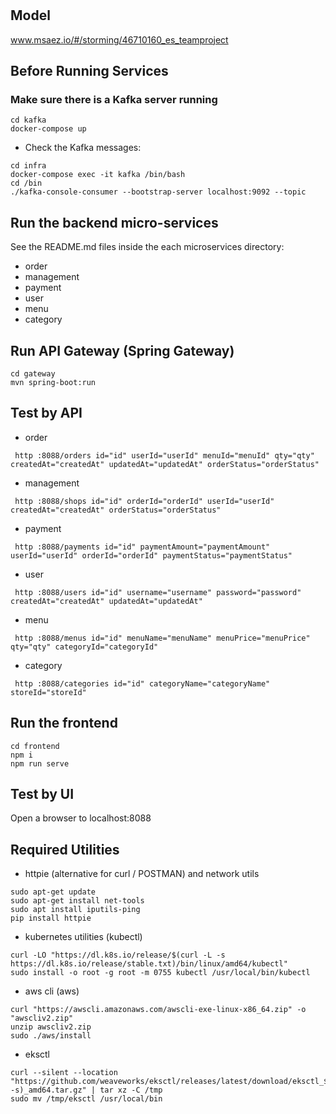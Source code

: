 # 

## Model
www.msaez.io/#/storming/46710160_es_teamproject

## Before Running Services
### Make sure there is a Kafka server running
```
cd kafka
docker-compose up
```
- Check the Kafka messages:
```
cd infra
docker-compose exec -it kafka /bin/bash
cd /bin
./kafka-console-consumer --bootstrap-server localhost:9092 --topic
```

## Run the backend micro-services
See the README.md files inside the each microservices directory:

- order
- management
- payment
- user
- menu
- category


## Run API Gateway (Spring Gateway)
```
cd gateway
mvn spring-boot:run
```

## Test by API
- order
```
 http :8088/orders id="id" userId="userId" menuId="menuId" qty="qty" createdAt="createdAt" updatedAt="updatedAt" orderStatus="orderStatus" 
```
- management
```
 http :8088/shops id="id" orderId="orderId" userId="userId" createdAt="createdAt" orderStatus="orderStatus" 
```
- payment
```
 http :8088/payments id="id" paymentAmount="paymentAmount" userId="userId" orderId="orderId" paymentStatus="paymentStatus" 
```
- user
```
 http :8088/users id="id" username="username" password="password" createdAt="createdAt" updatedAt="updatedAt" 
```
- menu
```
 http :8088/menus id="id" menuName="menuName" menuPrice="menuPrice" qty="qty" categoryId="categoryId" 
```
- category
```
 http :8088/categories id="id" categoryName="categoryName" storeId="storeId" 
```


## Run the frontend
```
cd frontend
npm i
npm run serve
```

## Test by UI
Open a browser to localhost:8088

## Required Utilities

- httpie (alternative for curl / POSTMAN) and network utils
```
sudo apt-get update
sudo apt-get install net-tools
sudo apt install iputils-ping
pip install httpie
```

- kubernetes utilities (kubectl)
```
curl -LO "https://dl.k8s.io/release/$(curl -L -s https://dl.k8s.io/release/stable.txt)/bin/linux/amd64/kubectl"
sudo install -o root -g root -m 0755 kubectl /usr/local/bin/kubectl
```

- aws cli (aws)
```
curl "https://awscli.amazonaws.com/awscli-exe-linux-x86_64.zip" -o "awscliv2.zip"
unzip awscliv2.zip
sudo ./aws/install
```

- eksctl 
```
curl --silent --location "https://github.com/weaveworks/eksctl/releases/latest/download/eksctl_$(uname -s)_amd64.tar.gz" | tar xz -C /tmp
sudo mv /tmp/eksctl /usr/local/bin
```


